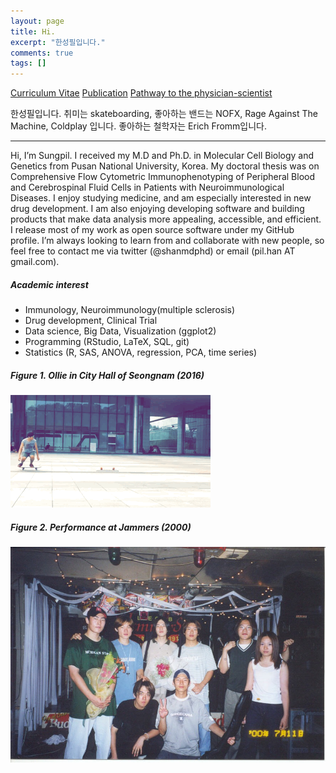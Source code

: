 ```yaml
---
layout: page
title: Hi.
excerpt: "한성필입니다."
comments: true
tags: []
---
```


<a href="https://shanmdphd.github.io/cv/index.pdf" class="btn">Curriculum Vitae</a> 
<a href="https://scholar.google.com/citations?user=TUK927cAAAAJ" class="btn">Publication</a>
<a href="/about/physicianscientist/" class="btn">Pathway to the physician-scientist</a>

한성필입니다. 취미는 skateboarding, 좋아하는 밴드는 NOFX, Rage Against The Machine, Coldplay 입니다. 좋아하는 철학자는 Erich Fromm입니다.

---

Hi, I’m Sungpil. 
I received my M.D and Ph.D. in Molecular Cell Biology and Genetics from Pusan National University, Korea. 
My doctoral thesis was on Comprehensive Flow Cytometric Immunophenotyping of Peripheral Blood and Cerebrospinal Fluid Cells in Patients with Neuroimmunological Diseases. 
I enjoy studying medicine, and am especially interested in new drug development. I am also enjoying developing software and building products that make data analysis more appealing, accessible, and efficient. 
I release most of my work as open source software under my GitHub profile. 
I’m always looking to learn from and collaborate with new people, so feel free to contact me via twitter (@shanmdphd) or email (pil.han AT gmail.com).

##### Academic interest

- Immunology, Neuroimmunology(multiple sclerosis)
- Drug development, Clinical Trial 
- Data science, Big Data, Visualization (ggplot2)
- Programming (RStudio, LaTeX, SQL, git)
- Statistics (R, SAS, ANOVA, regression, PCA, time series)

##### Figure 1. Ollie in City Hall of Seongnam (2016)
![simple ollie](/figures/ollie.gif)


##### Figure 2. Performance at Jammers (2000)

![jammers](/figures/jammers.jpg)


